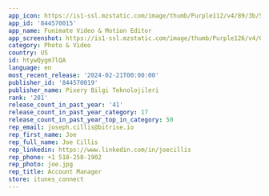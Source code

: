 ```yaml
---
app_icon: https://is1-ssl.mzstatic.com/image/thumb/Purple112/v4/89/3b/51/893b5120-36a7-40ef-cd3e-2300dccbac01/AppIcon-0-1x_U007emarketing-0-7-0-85-220.png/1024x1024bb.png
app_id: '844570015'
app_name: Funimate Video & Motion Editor
app_screenshot: https://is1-ssl.mzstatic.com/image/thumb/Purple126/v4/0a/3e/02/0a3e0269-f3c7-ea06-6df2-f0c4044ce761/6fdc2f98-243c-4fed-8e24-261fb46f88d3_EN_01_6.5_display.jpg/1242x2688bb.png
category: Photo & Video
country: US
id: htywQygm7lQA
language: en
most_recent_release: '2024-02-21T00:00:00'
publisher_id: '844570019'
publisher_name: Pixery Bilgi Teknolojileri
rank: '281'
release_count_in_past_year: '41'
release_count_in_past_year_category: 17
release_count_in_past_year_top_in_category: 50
rep_email: joseph.cillis@bitrise.io
rep_first_name: Joe
rep_full_name: Joe Cillis
rep_linkedin: https://www.linkedin.com/in/joecillis
rep_phone: +1 518-258-1902
rep_photo: joe.jpg
rep_title: Account Manager
store: itunes_connect
---
```


